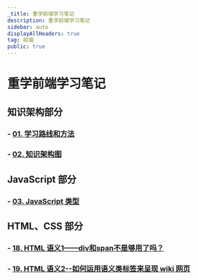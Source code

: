 ```yaml
---
_title: 重学前端学习笔记
description: 重学前端学习笔记
sidebar: auto
displayAllHeaders: true
tag: 前端
public: true
---
```


# 重学前端学习笔记

## 知识架构部分

### - [01. 学习路线和方法](01.target-and-learning-way.md)
### - [02. 知识架构图](02.knowledge-system.md)

## JavaScript 部分

### - [03. JavaScript 类型](03.javascript-type.md)

## HTML、CSS 部分

### - [18. HTML 语义1——div和span不是够用了吗？](18.html-semantics.md)
### - [19. HTML 语义2--如何运用语义类标签来呈现 wiki 网页](19.html-semantics2.md)
